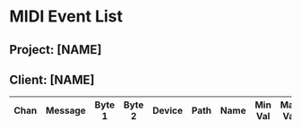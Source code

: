 <!-- run the 'Make MIDI List' action to use this template. A 'MIDI' directory will be created if necessary.-->
# MIDI Event List

## Project: [NAME]

## Client: [NAME]

| Chan | Message    | Byte 1 | Byte 2 | Device         | Path              | Name         | Min Val    | Max Val   |
| ---- | ---------- | ------ | ------ | -------------- | ----------------- | ------------ | ---------- | --------- |
